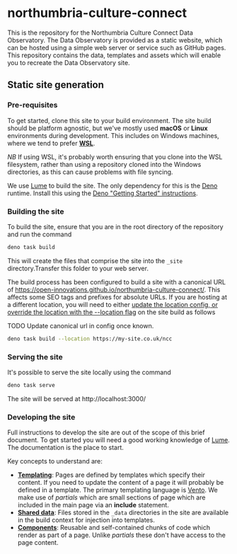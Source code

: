 # northumbria-culture-connect

This is the repository for the Northumbria Culture Connect Data Observatory. The
Data Observatory is provided as a static website, which can be hosted using a
simple web server or service such as GitHub pages. This repository contains the
data, templates and assets which will enable you to recreate the Data
Observatory site.

## Static site generation

### Pre-requisites

To get started, clone this site to your build environment. The site build should
be platform agnostic, but we've mostly used **macOS** or **Linux** environments
during development. This includes on Windows machines, where we tend to prefer
[**WSL**](https://learn.microsoft.com/en-us/windows/wsl/install).

_NB_ If using WSL, it's probably worth ensuring that you clone into the WSL
filesystem, rather than using a repository cloned into the Windows directories,
as this can cause problems with file syncing.

We use [Lume](https://lume.land) to build the site. The only dependency for this
is the [Deno](https://deno.land) runtime. Install this using the
[Deno "Getting Started" instructions](https://docs.deno.com/runtime/).

### Building the site

To build the site, ensure that you are in the root directory of the repository
and run the command

```sh
deno task build
```

This will create the files that comprise the site into the `_site`
directory.Transfer this folder to your web server.

The build process has been configured to build a site with a canonical URL of
https://open-innovations.github.io/northumbria-culture-connect/. This affects
some SEO tags and prefixes for absolute URLs. If you are hosting at a different
location, you will need to either
[update the location config, or override the location with the --location flag](https://lume.land/docs/configuration/config-file/#location)
on the site build as follows

TODO Update canonical url in config once known.

```sh
deno task build --location https://my-site.co.uk/ncc
```

### Serving the site

It's possible to serve the site locally using the command

```sh
deno task serve
```

The site will be served at http://localhost:3000/

### Developing the site

Full instructions to develop the site are out of the scope of this brief
document. To get started you will need a good working knowledge of
[Lume](https://lume.land). The documentation is the place to start.

Key concepts to understand are:

- [**Templating**](https://lume.land/docs/getting-started/page-formats/#create-pages-with-vento):
  Pages are defined by templates which specify their content. If you need to
  update the content of a page it will probably be defined in a template. The
  primary templating language is [Vento](https://vento.js.org). We make use of
  _partials_ which are small sections of page which are included in the main
  page via an **include** statement.
- [**Shared data**](https://lume.land/docs/getting-started/shared-data/): Files
  stored in the `_data` directories in the site are available in the build
  context for injection into templates.
- [**Components**](https://lume.land/docs/core/components/): Reusable and
  self-contained chunks of code which render as part of a page. Unlike
  _partials_ these don't have access to the page content.

